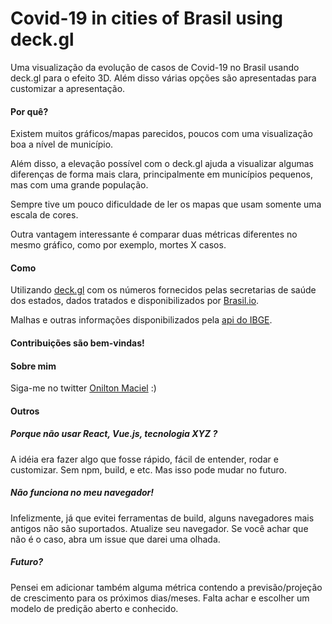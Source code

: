  # Covid-19 in cities of Brasil using deck.gl

Uma visualização da evolução de casos de Covid-19 no Brasil usando deck.gl para o efeito 3D. Além disso várias opções são apresentadas para customizar a apresentação.

#### Por quê?

Existem muitos gráficos/mapas parecidos, poucos com uma visualização boa a nível de município.


Além disso, a elevação possível com o deck.gl ajuda a visualizar algumas
diferenças de forma mais clara, principalmente em municípios pequenos, mas com uma grande população.


Sempre tive um pouco dificuldade de ler os mapas que usam somente uma escala de cores.


Outra vantagem interessante é comparar duas métricas diferentes no mesmo gráfico, como por exemplo, mortes X casos.

#### Como

Utilizando <a href="https://deck.gl/#/">deck.gl</a> com os números fornecidos pelas secretarias de saúde dos estados,
dados tratados e disponibilizados por <a href="https://brasil.io/">Brasil.io</a>.

Malhas e outras informações disponibilizados pela <a href="https://servicodados.ibge.gov.br/">api do IBGE</a>.


#### Contribuições são bem-vindas!


#### Sobre mim

Siga-me no twitter <a href="http://twitter.com/oniltonmaciel">Onilton Maciel</a> :)

#### Outros

##### Porque não usar React, Vue.js, tecnologia XYZ ?

A idéia era fazer algo que fosse rápido, fácil de entender, rodar e customizar. Sem npm, build, e etc. Mas isso pode mudar no futuro.

##### Não funciona no meu navegador!

Infelizmente, já que evitei ferramentas de build, alguns navegadores mais antigos não são suportados. Atualize seu navegador. Se você achar que não é o caso, abra um issue que darei uma olhada.

##### Futuro?

Pensei em adicionar também alguma métrica contendo a previsão/projeção de crescimento para os próximos dias/meses. Falta achar e escolher um modelo de predição aberto e conhecido.